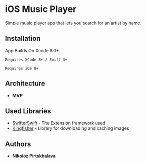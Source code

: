 # iOS Music Player

Simple music player app that lets you search for an artist by name.

## Installation

App Builds On Xcode 8.0+

```
Requires XCode 8+ / Swift 3+
```

```
Requires iOS 8+
```

## Architecture

* **MVP**

## Used Libraries

* [SwifterSwift](https://github.com/SwifterSwift/SwifterSwift) - The Extension framework used
* [Kingfisher](https://github.com/onevcat/Kingfisher) - Library for downloading and caching images

## Authors

* **Nikoloz Pirtskhalava**



